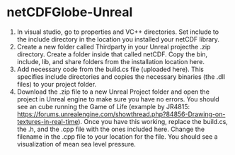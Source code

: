 # netCDFGlobe-Unreal

1. In visual studio, go to properties and VC++ directories. Set include to the include directory in the location you installed your netCDF library.
2. Create a new folder called Thirdparty in your Unreal projecthe .zip directory. Create a folder inside that called netCDF.
  Copy the bin, include, lib, and share folders from the installation location here.
3. Add necessary code from the build.cs file (uploaded here). This specifies include directories and copies the necessary binaries (the .dll files)
to your project folder.
4. Download the .zip file to a new Unreal Project folder and open the project in Unreal engine to make sure you have no errors. You should see an cube running the Game of Life (example by JR4815: https://forums.unrealengine.com/showthread.php?84856-Drawing-on-textures-in-real-time). Once you have this working, replace the build.cs, the .h, and the .cpp file with the ones included here. Change the filename in the .cpp file to your location for the file. You should see a visualization of mean sea level pressure.
